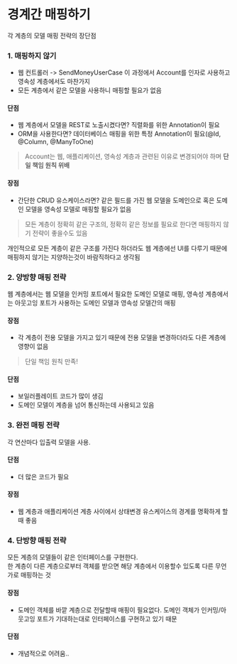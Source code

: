 # 경계간 매핑하기
각 계층의 모델 매핑 전략의 장단점

### 1. 매핑하지 않기
 - 웹 컨트롤러 -> SendMoneyUserCase 이 과정에서 Account를 인자로 사용하고 영속성 계층에서도 마찬가지
 - 모든 계층에서 같은 모델을 사용하니 매핑할 필요가 없음

#### 단점
 - 웹 계층에서 모델을 REST로 노출시켰다면? 직렬화를 위한 Annotation이 필요
 - ORM을 사용한다면? 데이터베이스 매핑을 위한 특정 Annotation이 필요(@Id, @Column, @ManyToOne)

> Account는 웹, 애플리케이션, 영속성 계층과 관련된 이유로 변경되어야 하며 **단일 책임 원칙 위배**

#### 장점
 - 간단한 CRUD 유스케이스라면? 같은 필드를 가진 웹 모델을 도메인으로 혹은 도메인 모델을 영속성 모델로 매핑할 필요가 없음

> 모든 계층이 정확히 같은 구조의, 정확히 같은 정보를 필요로 한다면 매핑하지 않기 전략이 좋을수도 있음

개인적으로 모든 계층이 같은 구조를 가진다 하더라도 웹 계층에선 UI를 다루기 때문에 매핑하지 않기는 지양하는것이 바람직하다고 생각됨

### 2. 양방향 매핑 전략
웹 계층에서는 웹 모델을 인커밍 포트에서 필요한 도메인 모델로 매핑, 영속성 계층에서는 아웃고잉 포트가 사용하는 도메인 모델과 영속성 모델간의 매핑

#### 장점
- 각 계층이 전용 모델을 가지고 있기 때문에 전용 모델을 변경하더라도 다른 계층에 영향이 없음
> 단일 책임 원칙 만족!

#### 단점
- 보일러플레이트 코드가 많이 생김
- 도메인 모델이 계층을 넘어 통신하는데 사용되고 있음

### 3. 완전 매핑 전략
각 연산마다 입출력 모델을 사용. 

#### 단점
- 더 많은 코드가 필요

#### 장점
- 웹 계층과 애플리케이션 계층 사이에서 상태변경 유스케이스의 경계를 명확하게 할때 좋음

### 4. 단방향 매핑 전략
모든 계층의 모델들이 같은 인터페이스를 구현한다.  
한 계층이 다른 계층으로부터 객체를 받으면 해당 계층에서 이용할수 있도록 다른 무언가로 매핑하는 것

#### 장점
- 도메인 객체를 바깥 계층으로 전달할때 매핑이 필요없다. 도메인 객체가 인커밍/아웃고잉 포트가 기대하는대로 인터페이스를 구현하고 있기 때문

#### 단점
- 개념적으로 어려움..

